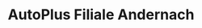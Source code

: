 ---
title: "AutoPlus Filiale Andernach"
url: /andernach/autoplus-filiale-andernach/
shop: Autowerkstatt
---